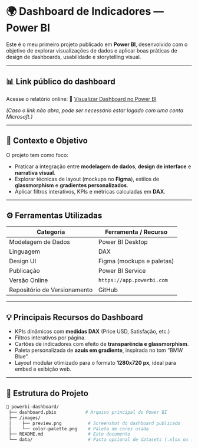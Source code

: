 # 🌍 Dashboard de Indicadores — Power BI

Este é o meu primeiro projeto publicado em **Power BI**, desenvolvido com o objetivo de explorar visualizações de dados e aplicar boas práticas de design de dashboards, usabilidade e storytelling visual.

---

## 📊 **Link público do dashboard**
Acesse o relatório online:
🔗 [Visualizar Dashboard no Power BI](https://app.powerbi.com/view?r=eyJrIjoiMjdhMjY5NWQtY2E4OS00MmNjLTgxNTctZmYzM2Y3NWEwNTE2IiwidCI6ImE5ODc2MGM5LWI4MzUtNDNiYi04MThhLTM5YjkyNDkyYzhjMyJ9)

*(Caso o link não abra, pode ser necessário estar logado com uma conta Microsoft.)*

---

## 🧠 **Contexto e Objetivo**

O projeto tem como foco:
- Praticar a integração entre **modelagem de dados**, **design de interface** e **narrativa visual**.
- Explorar técnicas de layout (mockups no **Figma**), estilos de **glassmorphism** e **gradientes personalizados**.
- Aplicar filtros interativos, KPIs e métricas calculadas em **DAX**.

---

## ⚙️ **Ferramentas Utilizadas**

| Categoria | Ferramenta / Recurso |
|------------|----------------------|
| Modelagem de Dados | Power BI Desktop |
| Linguagem | DAX |
| Design UI | Figma (mockups e paletas) |
| Publicação | Power BI Service |
| Versão Online | `https://app.powerbi.com` |
| Repositório de Versionamento | GitHub |

---

## 💡 **Principais Recursos do Dashboard**
- KPIs dinâmicos com **medidas DAX** (Price USD, Satisfação, etc.)
- Filtros interativos por página.
- Cartões de indicadores com efeito de **transparência e glassmorphism**.
- Paleta personalizada de **azuis em gradiente**, inspirada no tom “BMW Blue”.
- Layout modular otimizado para o formato **1280x720 px**, ideal para embed e exibição web.

---

## 🧩 **Estrutura do Projeto**

```bash
📂 powerbi-dashboard/
 ├── dashboard.pbix           # Arquivo principal do Power BI
 ├── /images/
 │    ├── preview.png          # Screenshot do dashboard publicado
 │    └── color-palette.png    # Paleta de cores usada
 ├── README.md                 # Este documento
 └── data/                     # Pasta opcional de datasets (.xlsx ou .csv)
